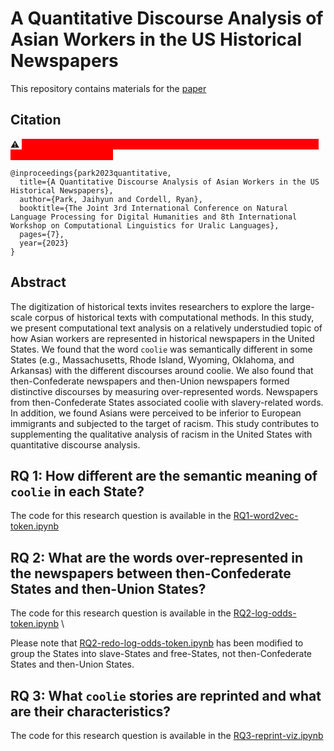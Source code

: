 # A Quantitative Discourse Analysis of Asian Workers in the US Historical Newspapers
This repository contains materials for the [paper](https://arxiv.org/abs/2402.02572)

## Citation

:warning:
<mark style='background-color:red'>
<span style='color:red'>
*Warning: This paper contains examples of offensive language targeting marginalized population.*
</span>
</mark>

```
@inproceedings{park2023quantitative,
  title={A Quantitative Discourse Analysis of Asian Workers in the US Historical Newspapers},
  author={Park, Jaihyun and Cordell, Ryan},
  booktitle={The Joint 3rd International Conference on Natural Language Processing for Digital Humanities and 8th International Workshop on Computational Linguistics for Uralic Languages},
  pages={7},
  year={2023}
}
```
## Abstract
The digitization of historical texts invites researchers to explore the large-scale corpus of historical texts with computational methods. In this study, we present computational text analysis on a relatively understudied topic of how Asian workers are represented in historical newspapers in the United States. We found that the word ``coolie`` was semantically different in some States (e.g., Massachusetts, Rhode Island, Wyoming, Oklahoma, and Arkansas) with the different discourses around coolie. We also found that then-Confederate newspapers and then-Union newspapers formed distinctive discourses by measuring over-represented words. Newspapers from then-Confederate States associated coolie with slavery-related words. In addition, we found Asians were perceived to be inferior to European immigrants and subjected to the target of racism. This study contributes to supplementing the qualitative analysis of racism in the United States with quantitative discourse analysis.

## RQ 1: How different are the semantic meaning of ``coolie`` in each State?
The code for this research question is available in the [RQ1-word2vec-token.ipynb](https://github.com/park-jay/coolie/blob/main/RQ1-word2vec-token.ipynb)

## RQ 2: What are the words over-represented in the newspapers between then-Confederate States and then-Union States?
The code for this research question is available in the [RQ2-log-odds-token.ipynb](https://github.com/park-jay/coolie/blob/main/RQ2-log-odds-token.ipynb) \

Please note that [RQ2-redo-log-odds-token.ipynb](https://github.com/park-jay/coolie/blob/main/RQ2-redo-log-odds-token.ipynb) has been modified to group the States into slave-States and free-States, not then-Confederate States and then-Union States.

## RQ 3: What ``coolie`` stories are reprinted and what are their characteristics?
The code for this research question is available in the [RQ3-reprint-viz.ipynb](https://github.com/park-jay/coolie/blob/main/RQ3-reprint-viz.ipynb)
